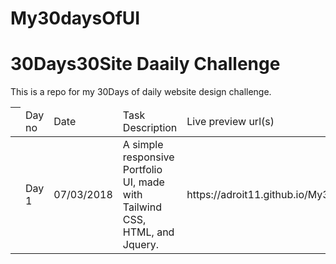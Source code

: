 # My30daysOfUI
<h1>30Days30Site Daaily Challenge</h1>
This is a repo for my 30Days of daily website design challenge.

<table>
	<thead>
		<th>
			<td>
				Day no
			</td>
			<td>
				Date
			</td>
			<td>Task Description</td>
			<td>Live preview url(s)</td>
		</th>
	</thead>
	<tbody>
		<tr>
			<td></td>
			<td>Day 1</td>
			<td>
				07/03/2018
			</td>
			<td>
				A simple responsive Portfolio UI, made with Tailwind CSS, HTML, and Jquery.
			</td>
			<td>
				https://adroit11.github.io/My30daysOfUI/
			</td>
		</tr>
	</tbody>
</table>
